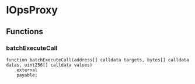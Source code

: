 # IOpsProxy

## Functions
### batchExecuteCall


```solidity
function batchExecuteCall(address[] calldata targets, bytes[] calldata datas, uint256[] calldata values)
    external
    payable;
```

